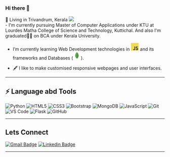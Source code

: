 ### Hi there 👋

<p> 
📌  Living in Trivandrum, Kerala <img src="![image](https://github.com/NikhilMathew31/AboutMe/assets/163560993/98700635-2033-4c61-9933-7359df8e4764)" width="13"/>
<br/>
-  I'm currently pursuing Master of Computer Applications under KTU at Lourdes Matha College of Science and Technology, Kuttichal. And also I'm graduated👨‍🎓 on BCA under Kerala University.
</p>

-  I’m currently learning Web Development technologies in <img src="https://raw.githubusercontent.com/devicons/devicon/master/icons/javascript/javascript-original.svg" alt="js" width="25" height="25" /> and its frameworks and Databases (<img src="https://raw.githubusercontent.com/devicons/devicon/master/icons/mongodb/mongodb-original.svg" alt="js" width="25" height="25" />).

- :fountain_pen: I like to make customised responsive webpages and user interfaces.
<hr>

## ⚡ Language abd Tools

![Python](https://img.shields.io/badge/Python-lightgreen?style=flat-square&logo=python)
![HTML5](https://img.shields.io/badge/-HTML5-E34F26?style=flat-square&logo=html5&logoColor=white)
![CSS3](https://img.shields.io/badge/-CSS3-1572B6?style=flat-square&logo=css3)
![Bootstrap](https://img.shields.io/badge/-Bootstrap-563D7C?style=flat-square&logo=bootstrap)
![MongoDB](https://img.shields.io/badge/-MongoDB-black?style=flat-square&logo=mongodb)
![JavaScript](https://img.shields.io/badge/-JavaScript-black?style=flat-square&logo=javascript)
![Git](https://img.shields.io/badge/-Git-black?style=flat-square&logo=git)
![VS Code](https://img.shields.io/badge/VS%20Code-darkblue?style=flat-square&logo=visualstudio)
![Flask](https://img.shields.io/badge/Flask-darkred?style=flat-square&logo=flask)
![GitHub](https://img.shields.io/badge/-GitHub-181717?style=flat-square&logo=github)

<hr>

## Lets Connect

[![Gmail Badge](https://img.shields.io/badge/-work.nikhilmathew@gmail.com-c14438?style=flat-square&logo=Gmail&logoColor=white&link=mailto:work.nikhilmathew@gmail.com)](mailto:work.nikhilmathew@gmail.com)
[![Linkedin Badge](https://img.shields.io/badge/-nikhilamathew-blue?style=flat-square&logo=Linkedin&logoColor=white&link=https://www.linkedin.com/in/nikhil-a-mathew/)](https://www.linkedin.com/in/nikhil-a-mathew/)

<hr>

